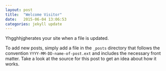 ```yaml
---
layout: post
title:  "Welcome Visitor"
date:   2015-06-04 13:06:53
categories: jekyll update
---
```

Yhgghhjgherates your site when a file is updated.

To add new posts, simply add a file in the `_posts` directory that follows the convention `YYYY-MM-DD-name-of-post.ext` and includes the necessary front matter. Take a look at the source for this post to get an idea about how it works.

